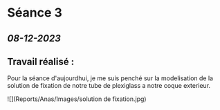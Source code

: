 # **Séance 3**
## *08-12-2023* 
## Travail réalisé :


Pour la séance d'aujourdhui, je me suis penché sur la modelisation de la solution de fixation de notre tube de plexiglass a notre coque exterieur.

![](Reports/Anas/Images/solution de fixation.jpg)


